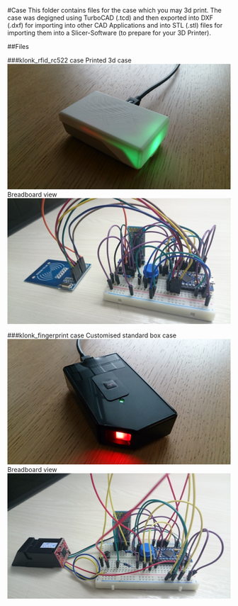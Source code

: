 #Case 
This folder contains files for the case which you may 3d print.
The case was degigned using TurboCAD (<filename>.tcd) and then exported into DXF (<filename>.dxf) for importing into other CAD Applications and into STL (<filename>.stl) files for importing them into a Slicer-Software (to prepare for your 3D Printer). 

##Files

###klonk_rfid_rc522 case
Printed 3d case
![3d case](klonk_rfid_rc522_case.jpg)
Breadboard view
![Breadboard View](klonk_rfid_rc522_bb.jpg)

###klonk_fingerprint case
Customised standard box case
![Customised case](klonk_fp_case.jpg)
Breadboard view
![Breadboard View](klonk_fb_bb.jpg)
